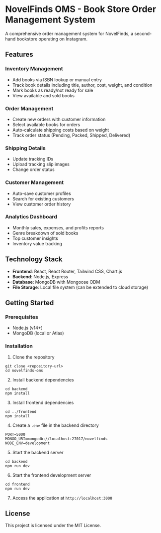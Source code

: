 # NovelFinds OMS - Book Store Order Management System

A comprehensive order management system for NovelFinds, a second-hand bookstore operating on Instagram.

## Features

### Inventory Management
- Add books via ISBN lookup or manual entry
- Track book details including title, author, cost, weight, and condition
- Mark books as ready/not ready for sale
- View available and sold books

### Order Management
- Create new orders with customer information
- Select available books for orders
- Auto-calculate shipping costs based on weight
- Track order status (Pending, Packed, Shipped, Delivered)

### Shipping Details
- Update tracking IDs
- Upload tracking slip images
- Change order status

### Customer Management
- Auto-save customer profiles
- Search for existing customers
- View customer order history

### Analytics Dashboard
- Monthly sales, expenses, and profits reports
- Genre breakdown of sold books
- Top customer insights
- Inventory value tracking

## Technology Stack

- **Frontend**: React, React Router, Tailwind CSS, Chart.js
- **Backend**: Node.js, Express
- **Database**: MongoDB with Mongoose ODM
- **File Storage**: Local file system (can be extended to cloud storage)

## Getting Started

### Prerequisites
- Node.js (v14+)
- MongoDB (local or Atlas)

### Installation

1. Clone the repository
```
git clone <repository-url>
cd novelfinds-oms
```

2. Install backend dependencies
```
cd backend
npm install
```

3. Install frontend dependencies
```
cd ../frontend
npm install
```

4. Create a `.env` file in the backend directory
```
PORT=5000
MONGO_URI=mongodb://localhost:27017/novelfinds
NODE_ENV=development
```

5. Start the backend server
```
cd backend
npm run dev
```

6. Start the frontend development server
```
cd frontend
npm run dev
```

7. Access the application at `http://localhost:3000`

## License

This project is licensed under the MIT License. 